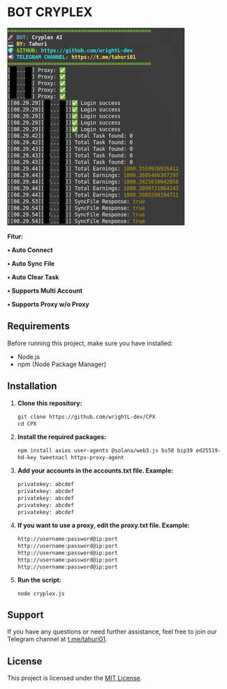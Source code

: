 # BOT CRYPLEX

![Fitur Cryplex](Cryplex.png)

**Fitur:**

**• Auto Connect**

**• Auto Sync File**

**• Auto Clear Task**

**• Supports Multi Account**

**• Supports Proxy w/o Proxy**

## Requirements

Before running this project, make sure you have installed:

- Node.js
- npm (Node Package Manager)

## Installation

1. **Clone this repository:**

    ```plaintext
    git clone https://github.com/wrightL-dev/CPX
    cd CPX

2. **Install the required packages:**

    ```plaintext
    npm install axios user-agents @solana/web3.js bs58 bip39 ed25519-hd-key tweetnacl https-proxy-agent

3. **Add your accounts in the accounts.txt file. Example:**

    ```plaintext
   privatekey: abcdef
   privatekey: abcdef
   privatekey: abcdef
   privatekey: abcdef
   privatekey: abcdef

4. **If you want to use a proxy, edit the proxy.txt file. Example:**
   ```plaintext
   http://username:password@ip:port
   http://username:password@ip:port
   http://username:password@ip:port
   http://username:password@ip:port
   http://username:password@ip:port

5. **Run the script:**
   ```plaintext
   node cryplex.js
   
## Support

If you have any questions or need further assistance, feel free to join our Telegram channel at [t.me/tahuri01](https://t.me/tahuri01).

## License

This project is licensed under the [MIT License](LICENSE).
